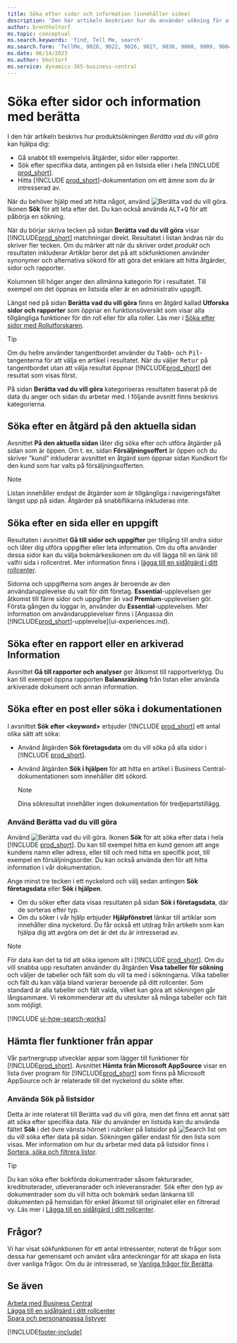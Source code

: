 ```yaml
---
title: Söka efter sidor och information (innehåller video)
description: 'Den här artikeln beskriver hur du använder sökning för att hitta åtgärder, sidor, rapporter, dokumentation och data, samt andra program och rådgivning.'
author: brentholtorf
ms.topic: conceptual
ms.search.keywords: 'find, Tell Me, search'
ms.search.form: 'TellMe, 9020, 9022, 9026, 9027, 9030, 9000, 9009, 9004, 9005, 9024, 9006, 9007, 9010, 9016, 9017'
ms.date: 06/14/2023
ms.author: bholtorf
ms.service: dynamics-365-business-central
---
```

# Söka efter sidor och information med berätta

I den här artikeln beskrivs hur produktsökningen *Berätta vad du vill göra* kan hjälpa dig: 

* Gå snabbt till exempelvis åtgärder, sidor eller rapporter.
* Sök efter specifika data, antingen på en listsida eller i hela [!INCLUDE [prod_short](includes/prod_short.md)].
* Hitta [!INCLUDE [prod_short](includes/prod_short.md)]-dokumentation om ett ämne som du är intresserad av.

<!-- ![!VIDEO https://go.microsoft.com/fwlink/?linkid=2086048] -->

När du behöver hjälp med att hitta något, använd ![Berätta vad du vill göra.](media/ui-search/search.png "Sök efter sida eller rapport") Ikonen **Sök** för att leta efter det. Du kan också använda <kbd>ALT</kbd>+<kbd>Q</kbd> för att påbörja en sökning.

När du börjar skriva tecken på sidan **Berätta vad du vill göra** visar [!INCLUDE[prod_short](includes/prod_short.md)] matchningar direkt. Resultatet i listan ändras när du skriver fler tecken. Om du märker att när du skriver ordet *produkt* och resultaten inkluderar *Artiklar* beror det på att sökfunktionen använder synonymer och alternativa sökord för att göra det enklare att hitta åtgärder, sidor och rapporter.

Kolumnen till höger anger den allmänna kategorin för i resultatet. Till exempel om det öppnas en listsida eller är en administrativ uppgift.  

Längst ned på sidan **Berätta vad du vill göra** finns en åtgärd kallad **Utforska sidor och rapporter** som öppnar en funktionsöversikt som visar alla tillgängliga funktioner för din roll eller för alla roller. Läs mer i [Söka efter sidor med Rollutforskaren](ui-role-explorer.md).

> [!TIP]  
> Om du hellre använder tangentbordet använder du <kbd>Tabb</kbd>- och <kbd>Pil</kbd>-tangenterna för att välja en artikel i resultatet. När du väljer <kbd>Retur</kbd> på tangentbordet utan att välja resultat öppnar [!INCLUDE[prod_short](includes/prod_short.md)] det resultat som visas först.

På sidan **Berätta vad du vill göra** kategoriseras resultaten baserat på de data du anger och sidan du arbetar med. I följande avsnitt finns beskrivs kategorierna.

## Söka efter en åtgärd på den aktuella sidan

Avsnittet **På den aktuella sidan** låter dig söka efter och utföra åtgärder på sidan som är öppen. Om t. ex. sidan **Försäljningsoffert** är öppen och du skriver ”kund” inkluderar avsnittet en åtgärd som öppnar sidan Kundkort för den kund som har valts på försäljningsofferten.

> [!NOTE]  
> Listan innehåller endast de åtgärder som är tillgängliga i navigeringsfältet längst upp på sidan. Åtgärder på snabbflikarna inkluderas inte.  

## Söka efter en sida eller en uppgift

Resultaten i avsnittet **Gå till sidor och uppgifter** ger tillgång till andra sidor och låter dig utföra uppgifter eller leta information. Om du ofta använder dessa sidor kan du välja bokmärkesikonen om du vill lägga till en länk till valfri sida i rollcentret. Mer information finns i [lägga till en sidåtgärd i ditt rollcenter](ui-bookmarks.md).

Sidorna och uppgifterna som anges är beroende av den användarupplevelse du valt för ditt företag. **Essential**-upplevelsen ger åtkomst till färre sidor och uppgifter än vad **Premium**-upplevelsen gör. Första gången du loggar in, använder du **Essential**-upplevelsen. Mer information om användarupplevelser finns i [Anpassa din [!INCLUDE[prod_short](includes/prod_short.md)]-upplevelse](ui-experiences.md).

## Söka efter en rapport eller en arkiverad Information

Avsnittet **Gå till rapporter och analyser** ger åtkomst till rapportverktyg. Du kan till exempel öppna rapporten **Balansräkning** från listan eller använda arkiverade dokument och annan information.  

## Söka efter en post eller söka i dokumentationen

I avsnittet **Sök efter \<keyword\>** erbjuder [!INCLUDE [prod_short](includes/prod_short.md)] ett antal olika sätt att söka:

* Använd åtgärden **Sök företagsdata** om du vill söka på alla sidor i [!INCLUDE [prod_short](includes/prod_short.md)].
* Använd åtgärden **Sök i hjälpen** för att hitta en artikel i Business Central-dokumentationen som innehåller ditt sökord.

  > [!NOTE]  
  > Dina sökresultat innehåller ingen dokumentation för tredjepartstillägg.

### Använd Berätta vad du vill göra

Använd ![Berätta vad du vill göra.](media/ui-search/search.png "Sök efter sida eller rapport") Ikonen **Sök** för att söka efter data i hela [!INCLUDE [prod_short](includes/prod_short.md)]. Du kan till exempel hitta en kund genom att ange kundens namn eller adress, eller till och med hitta en specifik post, till exempel en försäljningsorder. Du kan också använda den för att hitta information i vår dokumentation.

Ange minst tre tecken i ett nyckelord och välj sedan antingen **Sök företagsdata** eller **Sök i hjälpen**.

* Om du söker efter data visas resultaten på sidan **Sök i företagsdata**, där de sorteras efter typ.  
* Om du söker i vår hjälp erbjuder **Hjälpfönstret** länkar till artiklar som innehåller dina nyckelord. Du får också ett utdrag från artikeln som kan hjälpa dig att avgöra om det är det du är intresserad av.

> [!NOTE]
> För data kan det ta tid att söka igenom allt i [!INCLUDE [prod_short](includes/prod_short.md)]. Om du vill snabba upp resultaten använder du åtgärden **Visa tabeller för sökning** och väljer de tabeller och fält som du vill ta med i sökningarna. Vilka tabeller och fält du kan välja bland varierar beroende på ditt rollcenter. Som standard är alla tabeller och fält valda, vilket kan göra att sökningen går långsammare. Vi rekommenderar att du utesluter så många tabeller och fält som möjligt.

[!INCLUDE [ui-how-search-works](includes/ui-how-search-works.md)]

## Hämta fler funktioner från appar

Vår partnergrupp utvecklar appar som lägger till funktioner för [!INCLUDE[prod_short](includes/prod_short.md)]. Avsnittet **Hämta från Microsoft AppSource** visar en lista över program för [!INCLUDE[prod_short](includes/prod_short.md)] som finns på Microsoft AppSource och är relaterade till det nyckelord du sökte efter.

### Använda Sök på listsidor

Detta är inte relaterat till Berätta vad du vill göra, men det finns ett annat sätt att söka efter specifika data. När du använder en listsida kan du använda fältet  **Sök** i det övre vänsta hörnet i rubriker på listsidor på ![Search list](media/ui-search/search-list.png "Ikon för Söklista") om du vill söka efter data på sidan. Sökningen gäller endast för den lista som visas. Mer information om hur du arbetar med data på listsidor finns i [Sortera, söka och filtrera listor](ui-enter-criteria-filters.md).  

> [!TIP]
> Du kan söka efter bokförda dokumentrader såsom fakturarader, kreditnoterader, utleveransrader och inleveransrader. Sök efter den typ av dokumentrader som du vill hitta och bokmärk sedan länkarna till dokumenten på hemsidan för enkel åtkomst till originalet eller en filtrerad vy. Läs mer i [Lägga till en sidåtgärd i ditt rollcenter](ui-bookmarks.md).

## Frågor?

Vi har visat sökfunktionen för ett antal intressenter, noterat de frågor som dessa har gemensamt och använt våra anteckningar för att skapa en lista över vanliga frågor. Om du är intresserad, se [Vanliga frågor för Berätta](ui-search-faq.md).

## Se även

[Arbeta med Business Central](ui-work-product.md)  
[Lägga till en sidåtgärd i ditt rollcenter](ui-bookmarks.md)  
[Spara och personanpassa listvyer](ui-views.md)  

[!INCLUDE[footer-include](includes/footer-banner.md)]

